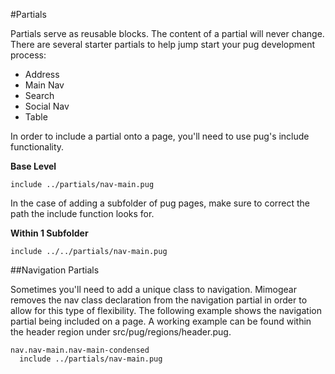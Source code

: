 #Partials

Partials serve as reusable blocks. The content of a partial will never change. There are several starter partials to help jump start your pug development process:

* Address
* Main Nav
* Search
* Social Nav
* Table

In order to include a partial onto a page, you'll need to use pug's include functionality.

**Base Level**

```pug
include ../partials/nav-main.pug
```

In the case of adding a subfolder of pug pages, make sure to correct the path the include function looks for.

**Within 1 Subfolder**

```pug
include ../../partials/nav-main.pug
```

##Navigation Partials

Sometimes you'll need to add a unique class to navigation. Mimogear removes the nav class declaration from the navigation partial in order to allow for this type of flexibility. The following example shows the navigation partial being included on a page. A working example can be found within the header region under src/pug/regions/header.pug.

```pug
nav.nav-main.nav-main-condensed
  include ../partials/nav-main.pug
```

